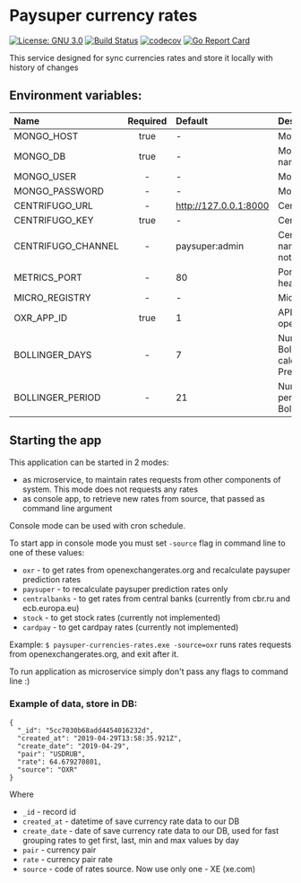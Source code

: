 # Paysuper currency rates
[![License: GNU 3.0](https://img.shields.io/badge/License-GNU3.0-green.svg)](https://opensource.org/licenses/GNU3.0)
[![Build Status](https://travis-ci.org/paysuper/paysuper-currencies-rates.svg?branch=master)](https://travis-ci.org/paysuper/paysuper-currencies-rates) 
[![codecov](https://codecov.io/gh/paysuper/paysuper-currencies-rates/branch/master/graph/badge.svg)](https://codecov.io/gh/paysuper/paysuper-currencies-rates)
[![Go Report Card](https://goreportcard.com/badge/github.com/paysuper/paysuper-currencies-rates)](https://goreportcard.com/report/github.com/paysuper/paysuper-currencies-rates)

This service designed for sync currencies rates and store it locally with history of changes

## Environment variables:

| Name                                 | Required | Default                  | Description                                                                         |
|:-------------------------------------|:--------:|:-------------------------|:------------------------------------------------------------------------------------|
| MONGO_HOST                           | true     | -                        | MongoDb host address                                                                |
| MONGO_DB                             | true     | -                        | MongoDb database name                                                               |
| MONGO_USER                           | -        | -                        | MongoDb user                                                                        |
| MONGO_PASSWORD                       | -        | -                        | MongoDb password                                                                    |
| CENTRIFUGO_URL                       | -        | http://127.0.0.1:8000    | Centrifugo url                                                                      |
| CENTRIFUGO_KEY                       | true     | -                        | Centrifugo secret key                                                               |
| CENTRIFUGO_CHANNEL                   | -        | paysuper:admin                               | Centrifugo channel name to send alert notifications to admins   |
| METRICS_PORT                         | -        | 80                       | Port for metrics and health check                                                   |
| MICRO_REGISTRY                       | -        | -                        | Microservices registry                                                              |
| OXR_APP_ID                           | true     | 1                        | API App id for openexchangerates.org                                                |
| BOLLINGER_DAYS                       | -        | 7                        | Number of days for plot Bollinger functions to calculate Paysuper Prediction Rates  |
| BOLLINGER_PERIOD                     | -        | 21                       | Number of days in period for each Bollinger function                                |



## Starting the app

This application can be started in 2 modes:

* as microservice, to maintain rates requests from other components of system. This mode does not requests any rates
* as console app, to retrieve new rates from source, that passed as command line argument

Console mode can be used with cron schedule.

To start app in console mode you must set `-source` flag in command line to one of these values:

- `oxr` - to get rates from openexchangerates.org and recalculate paysuper prediction rates
- `paysuper` - to recalculate paysuper prediction rates only
- `centralbanks` - to get rates from central banks (currently from cbr.ru and ecb.europa.eu)
- `stock` - to get stock rates (currently not implemented)
- `cardpay` - to get cardpay rates (currently not implemented)

Example: `$ paysuper-currencies-rates.exe -source=oxr` runs rates requests from openexchangerates.org, and exit after it.

To run application as microservice simply don't pass any flags to command line :)  

### Example of data, store in DB:

```
{
  "_id": "5cc7030b68add4454016232d",
  "created_at": "2019-04-29T13:58:35.921Z",
  "create_date": "2019-04-29",
  "pair": "USDRUB",
  "rate": 64.679270801,
  "source": "OXR"
}
```
Where
* `_id` - record id
* `created_at` - datetime of save currency rate data to our DB
* `create_date` - date of save currency rate data to our DB, used for fast grouping rates to get first, last, min and max values by day
* `pair` - currency pair
* `rate` - currency pair rate
* `source` - code of rates source. Now use only one - XE (xe.com)
